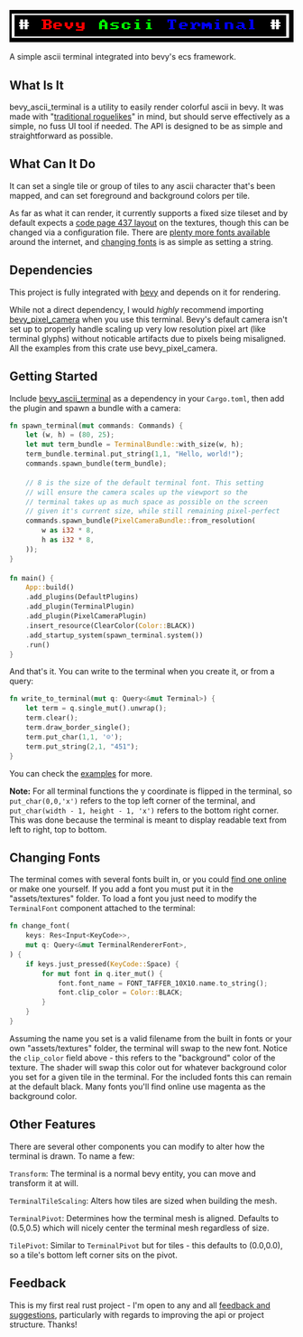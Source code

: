 ![](images/title.png)

A simple ascii terminal integrated into bevy's ecs framework. 

## What Is It

bevy_ascii_terminal is a utility to easily render colorful ascii in bevy. It was made  with "[traditional roguelikes](http://roguebasin.com/index.php/Main_Page)" in mind, but should serve effectively as a simple, no fuss UI tool if needed. The API is designed to be as simple and straightforward as possible. 

## What Can It Do

 It can set a single tile or group of tiles to any ascii character that's been mapped, and can set foreground and background colors per tile.
 
 As far as what it can render, it currently supports a fixed size tileset and by default expects a [code page 437 layout](https://en.wikipedia.org/wiki/Code_page_437) on the textures, though this can be changed via a configuration file. There are [plenty more fonts available](https://dwarffortresswiki.org/Tileset_repository) around the internet, and [changing fonts](#changing-fonts) is as simple as setting a string.

## Dependencies

This project is fully integrated with [bevy](https://bevyengine.org/) and depends on it for rendering. 

While not a direct dependency, I would *highly* recommend importing [bevy_pixel_camera](https://crates.io/crates/bevy_pixel_camera) when you use this terminal. Bevy's default camera isn't set up to properly handle scaling up very low resolution pixel art (like terminal glyphs) without noticable artifacts due to pixels being misaligned. All the examples from this crate use bevy_pixel_camera.

## Getting Started

Include [bevy_ascii_terminal](https://crates.io/crates/bevy_ascii_terminal) as a dependency in your `Cargo.toml`, then add the plugin and spawn a bundle with a camera: 

```rust
fn spawn_terminal(mut commands: Commands) {
    let (w, h) = (80, 25);
    let mut term_bundle = TerminalBundle::with_size(w, h);
    term_bundle.terminal.put_string(1,1, "Hello, world!");
    commands.spawn_bundle(term_bundle);

    // 8 is the size of the default terminal font. This setting 
    // will ensure the camera scales up the viewport so the 
    // terminal takes up as much space as possible on the screen
    // given it's current size, while still remaining pixel-perfect
    commands.spawn_bundle(PixelCameraBundle::from_resolution(
        w as i32 * 8, 
        h as i32 * 8,
    ));
}

fn main() {
    App::build()
    .add_plugins(DefaultPlugins)
    .add_plugin(TerminalPlugin)
    .add_plugin(PixelCameraPlugin)
    .insert_resource(ClearColor(Color::BLACK))
    .add_startup_system(spawn_terminal.system())
    .run()
}
```

And that's it. You can write to the terminal when you create it, or from a query:

```rust
fn write_to_terminal(mut q: Query<&mut Terminal>) {
    let term = q.single_mut().unwrap();
    term.clear();
    term.draw_border_single();
    term.put_char(1,1, '☺');
    term.put_string(2,1, "451");
}
```

You can check the [examples](examples) for more.

**Note:** For all terminal functions the y coordinate is flipped in the terminal, so `put_char(0,0,'x')` refers to the top left corner of the terminal, and `put_char(width - 1, height - 1, 'x')` refers to the bottom right corner. This was done because the terminal is meant to display readable text from left to right, top to bottom.

## Changing Fonts

The terminal comes with several fonts built in, or you could [find one online](https://dwarffortresswiki.org/Tileset_repository) or make one yourself. If you add a font you must put it in the "assets/textures" folder. To load a font you just need to modify the `TerminalFont` component attached to the terminal:

```rust
fn change_font(
    keys: Res<Input<KeyCode>>,
    mut q: Query<&mut TerminalRendererFont>,
) {
    if keys.just_pressed(KeyCode::Space) {
        for mut font in q.iter_mut() {
            font.font_name = FONT_TAFFER_10X10.name.to_string();
            font.clip_color = Color::BLACK;
        }
    }
}
```

Assuming the name you set is a valid filename from the built in fonts or your own "assets/textures" folder, the terminal will swap to the new font. Notice the `clip_color` field above - this refers to the "background" color of the texture. The shader will swap this color out for whatever background color you set for a given tile in the terminal. For the included fonts this can remain at the default black. Many fonts you'll find online use magenta as the background color.

## Other Features

There are several other components you can modify to alter how the terminal is drawn. To name a few:

`Transform`: The terminal is a normal bevy entity, you can move and transform it at will.

`TerminalTileScaling`: Alters how tiles are sized when building the mesh.

`TerminalPivot`: Determines how the terminal mesh is aligned. Defaults to (0.5,0.5) which will nicely center the terminal mesh regardless of size.

`TilePivot`: Similar to `TerminalPivot` but for tiles - this defaults to (0.0,0.0), so a tile's bottom left corner sits on the pivot. 

## Feedback

This is my first real rust project - I'm open to any and all [feedback and suggestions](https://github.com/sarkahn/bevy_ascii_terminal/issues), particularly with regards to improving the api or project structure. Thanks!